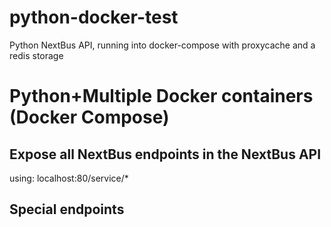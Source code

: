 # python-docker-test
Python NextBus API, running into docker-compose with proxycache and a redis storage

# Python+Multiple Docker containers (Docker Compose)


## Expose all NextBus endpoints in the NextBus API

using: 
localhost:80/service/*

## Special endpoints


